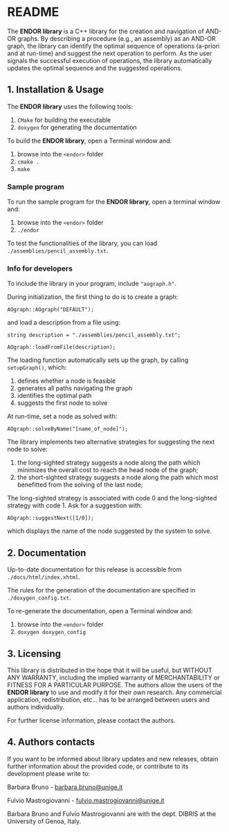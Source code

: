 # README

The **ENDOR library** is a C++ library for the creation and navigation of AND-OR graphs. By describing a procedure (e.g., an assembly) as an AND-OR graph, the library can identify the optimal sequence of operations (a-priori and at run-time) and suggest the next operation to perform. As the user signals the successful execution of operations, the library automatically updates the optimal sequence and the suggested operations.

## 1. Installation & Usage

The **ENDOR library** uses the following tools:

1. `CMake` for building the executable
2. `doxygen` for generating the documentation

To build the **ENDOR library**, open a Terminal window and:

1. browse into the `<endor>` folder
2. `cmake .`
3. `make`

### Sample program

To run the sample program for the  **ENDOR library**, open a terminal window and:

1. browse into the `<endor>` folder
2. `./endor`

To test the functionalities of the library, you can load `./assemblies/pencil_assembly.txt`.

### Info for developers

To include the library in your program, include `"aograph.h"`.

During initialization, the first thing to do is to create a graph:

`AOgraph::AOgraph("DEFAULT");`

and load a description from a file using:

`string description = "./assemblies/pencil_assembly.txt";`

`AOgraph::loadFromFile(description);`

The loading function automatically sets up the graph, by calling `setupGraph()`, which:

1. defines whether a node is feasible
2. generates all paths navigating the graph
3. identifies the optimal path
4. suggests the first node to solve

At run-time, set a node as solved with:

`AOgraph::solveByName("[name_of_node]");`

The library implements two alternative strategies for suggesting the next node to solve:

1. the long-sighted strategy suggests a node along the path which minimizes the overall cost to reach the head node of the graph;
2. the short-sighted strategy suggests a node along the path which most benefitted from the solving of the last node;

The long-sighted strategy is associated with code 0 and the long-sighted strategy with code 1. Ask for a suggestion with:

`AOgraph::suggestNext([1/0]);`

which displays the name of the node suggested by the system to solve.

## 2. Documentation

Up-to-date documentation for this release is accessible from `./docs/html/index.xhtml`.

The rules for the generation of the documentation are specified in `./doxygen_config.txt`.

To re-generate the documentation, open a Terminal window and:

1. browse into the `<endor>` folder
2. `doxygen doxygen_config`

## 3. Licensing

This library is distributed in the hope that it will be useful, but WITHOUT ANY WARRANTY, including the implied warranty of MERCHANTABILITY or FITNESS FOR A PARTICULAR PURPOSE. The authors allow the users of the **ENDOR library** to use and modify it for their own research. Any commercial application, redistribution, etc... has to be arranged between users and authors individually.

For further license information, please contact the authors.

## 4. Authors contacts

If you want to be informed about library updates and new releases, obtain further information about the provided code, or contribute to its development please write to:

Barbara Bruno - barbara.bruno@unige.it

Fulvio Mastrogiovanni - fulvio.mastrogiovanni@unige.it

Barbara Bruno and Fulvio Mastrogiovanni are with the dept. DIBRIS at the University of Genoa, Italy.
